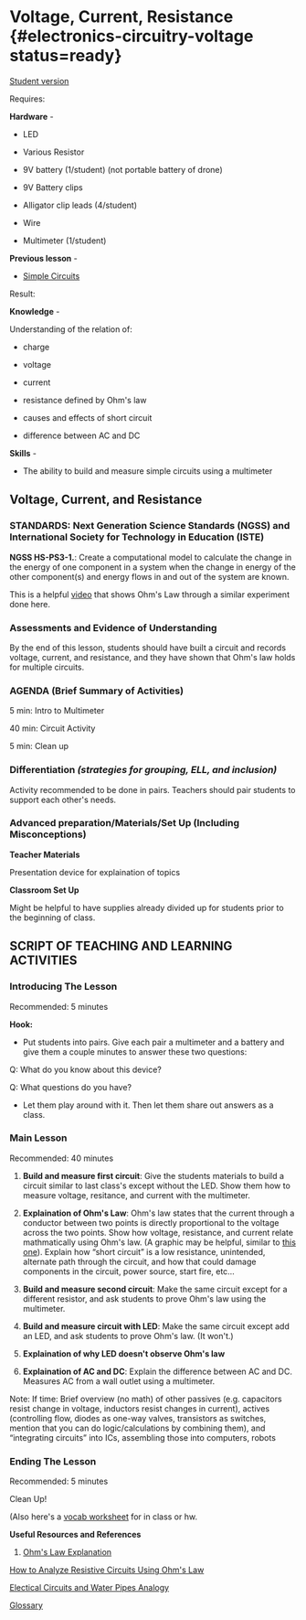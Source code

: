 # Voltage, Current, Resistance {#electronics-circuitry-voltage status=ready}

[Student version](+duckiesky_high_school_student#electronics-circuitry-voltage)

<div class='requirements' markdown='1'>

Requires:

**Hardware** - 

- LED

- Various Resistor

- 9V battery (1/student) (not portable battery of drone)

- 9V Battery clips 

- Alligator clip leads (4/student)

- Wire

- Multimeter (1/student)

**Previous lesson** - 

- [Simple Circuits](https://docs.duckietown.org/daffy/downloads/duckiesky_high_school/docs-duckiesky_high_school/branch/daffy-develop/doc-duckiesky_high_school/out/electronics_circuitry_simple.html)

Result: 

**Knowledge** -

Understanding of the relation of: 

- charge

- voltage 

- current

- resistance defined by Ohm's law

- causes and effects of short circuit

- difference between AC and DC

**Skills** - 

- The ability to build and measure simple circuits using a multimeter

</div>

## Voltage, Current, and Resistance


### STANDARDS: Next Generation Science Standards (NGSS) and International Society for Technology in Education (ISTE)

__NGSS HS-PS3-1.__: Create a computational model to calculate the change in the energy of one component in a system when the
change in energy of the other component(s) and energy flows in and out of the system are known.

This is a helpful [video](https://www.youtube.com/watch?v=beMpBp88ge8) that shows Ohm's Law through a similar experiment done here.

### Assessments and Evidence of Understanding

By the end of this lesson, students should have built a circuit and records voltage, current, and resistance, and they have shown that Ohm's law holds for multiple circuits.

### AGENDA (Brief Summary of Activities)

5 min: Intro to Multimeter

40 min: Circuit Activity

5 min: Clean up

### Differentiation _(strategies for grouping, ELL, and inclusion)_

Activity recommended to be done in pairs. Teachers should pair students to support each other's needs.

### Advanced preparation/Materials/Set Up (Including Misconceptions)

**Teacher Materials**

Presentation device for explaination of topics

**Classroom Set Up**

Might be helpful to have supplies already divided up for students prior to the beginning of class. 


## SCRIPT OF TEACHING AND LEARNING ACTIVITIES


### Introducing The Lesson

Recommended: 5 minutes

**Hook:**

- Put students into pairs. Give each pair a multimeter and a battery and give them a couple minutes to answer these two questions: 
 
Q: What do you know about this device?

Q: What questions do you have?

- Let them play around with it. Then let them share out answers as a class.

### Main Lesson

Recommended: 40 minutes

1. **Build and measure first circuit**:
Give the students materials to build a circuit similar to last class's except without the LED. Show them how to measure voltage, resitance, and current with the multimeter.

2. **Explaination of Ohm's Law**:
Ohm's law states that the current through a conductor between two points is directly proportional to the voltage across the two points. Show how voltage, resistance, and current relate mathmatically using Ohm's law. (A graphic may be helpful, similar to [this one](https://spl-binal.blogspot.com/2017/09/ohms-law.html#.XvqBNihKhhE)). Explain how “short circuit” is a low resistance, unintended, alternate path through the circuit, and how that could damage components in the circuit, power source, start fire, etc…

3. **Build and measure second circuit**: Make the same circuit except for a different resistor, and ask students to prove Ohm's law using the multimeter.

4. **Build and measure circuit with LED**: Make the same circuit except add an LED, and ask students to prove Ohm's law. (It won't.)

5. **Explaination of why LED doesn't observe Ohm's law**


6. **Explaination of AC and DC**: Explain the difference between AC and DC. Measures AC from a wall outlet using a multimeter.

Note: If time: Brief overview (no math) of other passives (e.g. capacitors resist change in voltage, inductors resist changes in current), actives (controlling flow, diodes as one-way valves, transistors as switches, mention that you can do logic/calculations by combining them), and “integrating circuits” into ICs, assembling those into computers, robots

### Ending The Lesson

Recommended: 5 minutes

Clean Up!

(Also here's a [vocab worksheet](https://docs.google.com/document/d/18a2UVzlNQGC5mvZ_JpYRoVtIp8XaYsbznB4QR38_TL4/edit?usp=sharing) for in class or hw. 

**Useful Resources and References**

1. [Ohm's Law Explanation](https://spl-binal.blogspot.com/2017/09/ohms-law.html#.XvqBNihKhhE)

[How to Analyze Resistive Circuits Using Ohm's Law](https://www.wikihow.com/Analyze-Resistive-Circuits-Using-Ohm%27s-Law)

[Electical Circuits and Water Pipes Analogy](https://www.windows2universe.org/physical_science/physics/electricity/circuit_analogy_water_pipes.html)

[Glossary](https://docs.google.com/document/d/1LJzESfH8VnLDAitNTwwa-iDZs-zY-KM2v1EuWFoLz6A/edit?usp=sharing)
